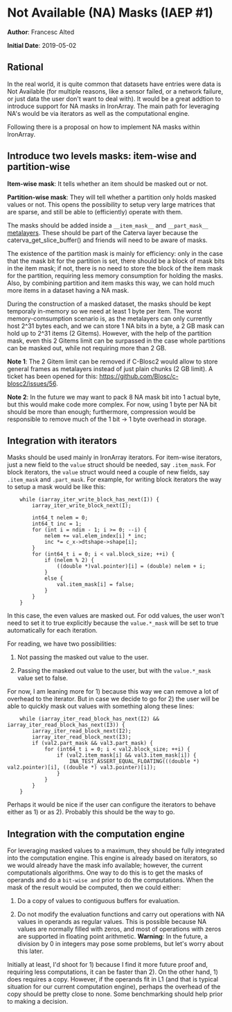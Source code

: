 # Not Available (NA) Masks (IAEP #1)

__Author__: Francesc Alted

__Initial Date__: 2019-05-02

## Rational 

In the real world, it is quite common that datasets have entries were data is Not Available (for multiple reasons, like a sensor failed, or a network failure, or just data the user don't want to deal with).  It would be a great addtion to introduce support for NA masks in IronArray.  The main path for leveraging NA's would be via iterators as well as the computational engine.
  
Following there is a proposal on how to implement NA masks within IronArray.

## Introduce two levels masks: item-wise and partition-wise

__Item-wise mask__: It tells whether an item should be masked out or not.

__Partition-wise mask__: They will tell whether a partition only holds masked values or not.  This opens the possibility to setup very large matrices that are sparse, and still be able to (efficiently) operate with them.

The masks should be added inside a `__item_mask__` and `__part_mask__` [metalayers](https://github.com/Blosc/c-blosc2/blob/master/examples/frame_metalayers.c#L77).  These should be part of the Caterva layer because the caterva_get_slice_buffer() and friends will need to be aware of masks.

The existence of the partition mask is mainly for efficiency: only in the case that the mask bit for the partition is set, there should be a block of mask bits in the item mask; if not, there is no need to store the block of the item mask for the partition, requiring less memory consumption for holding the masks.  Also, by combining partition and item masks this way, we can hold much more items in a dataset having a NA mask.
  
During the construction of a masked dataset, the masks should be kept temporaly in-memory so we need at least 1 byte per item. The worst memory-comsumption scenario is, as the metalayers can only currently host 2^31 bytes each, and we can store 1 NA bits in a byte, a 2 GB mask can hold up to 2^31 items (2 Gitems).  However, with the help of the partition mask, even this 2 Gitems limit can be surpassed in the case whole partitions can be masked out, while not requiring more than 2 GB.

__Note 1__: The 2 Gitem limit can be removed if C-Blosc2 would allow to store general frames as metalayers instead of just plain chunks (2 GB limit).  A ticket has been opened for this: https://github.com/Blosc/c-blosc2/issues/56.

__Note 2__: In the future we may want to pack 8 NA mask bit into 1 actual byte, but this would make code more complex.  For now, using 1 byte per NA bit should be more than enough; furthermore, compression would be responsible to remove much of the 1 bit -> 1 byte overhead in storage.

## Integration with iterators

Masks should be used mainly in IronArray iterators.  For item-wise iterators, just a new field to the `value` struct should be needed, say `.item_mask`.  For block iterators, the `value` struct would need a couple of new fields, say `.item_mask` and `.part_mask`.  For example, for writing block iterators the way to setup a mask would be like this:

```
    while (iarray_iter_write_block_has_next(I)) {
        iarray_iter_write_block_next(I);

        int64_t nelem = 0;
        int64_t inc = 1;
        for (int i = ndim - 1; i >= 0; --i) {
            nelem += val.elem_index[i] * inc;
            inc *= c_x->dtshape->shape[i];
        }
        for (int64_t i = 0; i < val.block_size; ++i) {
            if (nelem % 2) {
                ((double *)val.pointer)[i] = (double) nelem + i;
            }
            else {
                val.item_mask[i] = false;
            }
        }
    }
```

In this case, the even values are masked out.  For odd values, the user won't need to set it to true explicitly because the `value.*_mask` will be set to true automatically for each iteration.

For reading, we have two possibilities:

1) Not passing the masked out value to the user.

2) Passing the masked out value to the user, but with the `value.*_mask` value set to false.

For now, I am leaning more for 1) because this way we can remove a lot of overhead to the iterator.  But in case we decide to go for 2) the user will be able to quickly mask out values with something along these lines:

```
    while (iarray_iter_read_block_has_next(I2) && iarray_iter_read_block_has_next(I3)) {
        iarray_iter_read_block_next(I2);
        iarray_iter_read_block_next(I3);
        if (val2.part_mask && val3.part_mask) {
            for (int64_t i = 0; i < val2.block_size; ++i) {
                if (val2.item_mask[i] && val3.item_mask[i]) {    
                    INA_TEST_ASSERT_EQUAL_FLOATING(((double *) val2.pointer)[i], ((double *) val3.pointer)[i]);
                }
            }
        }
    }
```

Perhaps it would be nice if the user can configure the iterators to behave either as 1) or as 2).  Probably this should be the way to go.

## Integration with the computation engine

For leveraging masked values to a maximum, they should be fully integrated into the computation engine.  This engine is already based on iterators, so we would already have the mask info available; however, the current computationals algorithms.  One way to do this is to get the masks of operands and do a `bit-wise and` prior to do the computations.  When the mask of the result would be computed, then we could either:
 
 1) Do a copy of values to contiguous buffers for evaluation.
 
 2) Do not modify the evaluation functions and carry out operations with NA values in operands as regular values.  This is possible because NA values are normally filled with zeros, and most of operations with zeros are supported in floating point arithmetic.  __Warning__: In the future, a division by 0 in integers may pose some problems, but let's worry about this later.
   
 Initially at least, I'd shoot for 1) because I find it more future proof and, requiring less computations, it can be faster than 2).  On the other hand, 1) does requires a copy.  However, if the operands fit in L1 (and that is typical situation for our current computation engine), perhaps the overhead of the copy should be pretty close to none.  Some benchmarking should help prior to making a decision.
